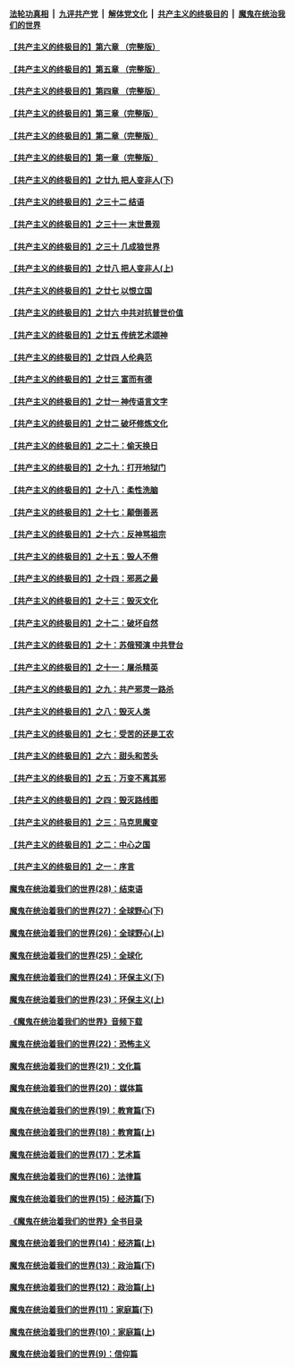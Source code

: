 

####  [法轮功真相](../../../../basic/blob/master/README.md?t=04181401) &nbsp;|&nbsp; [九评共产党](../../../../9ping.md/blob/master/README.md?t=04181401) &nbsp;|&nbsp; [解体党文化](../../../../jtdwh.md/blob/master/README.md?t=04181401)  &nbsp;|&nbsp; [共产主义的终极目的](../../../../gczydzjmd.md/blob/master/README.md?t=04181401) &nbsp;|&nbsp; [魔鬼在统治我们的世界](../../../../mgztzwmdsj.md/blob/master/README.md?t=04181401) 

#### [【共产主义的终极目的】第六章 （完整版）](../pages/nsc422/n11428913.md?t=04181401) 

#### [【共产主义的终极目的】第五章 （完整版）](../pages/nsc422/n11428912.md?t=04181401) 

#### [【共产主义的终极目的】第四章 （完整版）](../pages/nsc422/n11428907.md?t=04181401) 

#### [【共产主义的终极目的】第三章（完整版）](../pages/nsc422/n11428848.md?t=04181401) 

#### [【共产主义的终极目的】第二章（完整版）](../pages/nsc422/n11428831.md?t=04181401) 

#### [【共产主义的终极目的】第一章（完整版）](../pages/nsc422/n11417651.md?t=04181401) 

#### [【共产主义的终极目的】之廿九 把人变非人(下)](../pages/nsc422/n11344140.md?t=04181401) 

#### [【共产主义的终极目的】之三十二 结语](../pages/nsc422/n11360535.md?t=04181401) 

#### [【共产主义的终极目的】之三十一 末世景观](../pages/nsc422/n11351129.md?t=04181401) 

#### [【共产主义的终极目的】之三十 几成狼世界](../pages/nsc422/n11348280.md?t=04181401) 

#### [【共产主义的终极目的】之廿八 把人变非人(上)](../pages/nsc422/n11340492.md?t=04181401) 

#### [【共产主义的终极目的】之廿七 以恨立国](../pages/nsc422/n11336944.md?t=04181401) 

#### [【共产主义的终极目的】之廿六 中共对抗普世价值](../pages/nsc422/n11324785.md?t=04181401) 

#### [【共产主义的终极目的】之廿五 传统艺术颂神](../pages/nsc422/n11296396.md?t=04181401) 

#### [【共产主义的终极目的】之廿四 人伦典范](../pages/nsc422/n11296397.md?t=04181401) 

#### [【共产主义的终极目的】之廿三 富而有德](../pages/nsc422/n11283598.md?t=04181401) 

#### [【共产主义的终极目的】之廿一 神传语言文字](../pages/nsc422/n11263265.md?t=04181401) 

#### [【共产主义的终极目的】之廿二 破坏修炼文化](../pages/nsc422/n11245728.md?t=04181401) 

#### [【共产主义的终极目的】之二十：偷天换日](../pages/nsc422/n11238846.md?t=04181401) 

#### [【共产主义的终极目的】之十九：打开地狱门](../pages/nsc422/n11206376.md?t=04181401) 

#### [【共产主义的终极目的】之十八：柔性洗脑](../pages/nsc422/n11199994.md?t=04181401) 

#### [【共产主义的终极目的】之十七：颠倒善恶](../pages/nsc422/n11179782.md?t=04181401) 

#### [【共产主义的终极目的】之十六：反神骂祖宗](../pages/nsc422/n11166798.md?t=04181401) 

#### [【共产主义的终极目的】之十五：毁人不倦](../pages/nsc422/n11166792.md?t=04181401) 

#### [【共产主义的终极目的】之十四：邪恶之最](../pages/nsc422/n11150249.md?t=04181401) 

#### [【共产主义的终极目的】之十三：毁灭文化](../pages/nsc422/n11135227.md?t=04181401) 

#### [【共产主义的终极目的】之十二：破坏自然](../pages/nsc422/n11135214.md?t=04181401) 

#### [【共产主义的终极目的】之十：苏俄预演 中共登台](../pages/nsc422/n11118424.md?t=04181401) 

#### [【共产主义的终极目的】之十一：屠杀精英](../pages/nsc422/n11118442.md?t=04181401) 

#### [【共产主义的终极目的】之九：共产邪灵一路杀](../pages/nsc422/n11114139.md?t=04181401) 

#### [【共产主义的终极目的】之八：毁灭人类](../pages/nsc422/n11108503.md?t=04181401) 

#### [【共产主义的终极目的】之七：受苦的还是工农](../pages/nsc422/n11101809.md?t=04181401) 

#### [【共产主义的终极目的】之六：甜头和苦头](../pages/nsc422/n11096971.md?t=04181401) 

#### [【共产主义的终极目的】之五：万变不离其邪](../pages/nsc422/n11091285.md?t=04181401) 

#### [【共产主义的终极目的】之四：毁灭路线图](../pages/nsc422/n11086284.md?t=04181401) 

#### [【共产主义的终极目的】之三：马克思魔变](../pages/nsc422/n11061941.md?t=04181401) 

#### [【共产主义的终极目的】之二：中心之国](../pages/nsc422/n11047728.md?t=04181401) 

#### [【共产主义的终极目的】之一：序言](../pages/nsc422/n11086077.md?t=04181401) 

#### [魔鬼在统治着我们的世界(28)：结束语](../pages/nsc422/n10936246.md?t=04181401) 

#### [魔鬼在统治着我们的世界(27)：全球野心(下)](../pages/nsc422/n10928319.md?t=04181401) 

#### [魔鬼在统治着我们的世界(26)：全球野心(上)](../pages/nsc422/n10900318.md?t=04181401) 

#### [魔鬼在统治着我们的世界(25)：全球化](../pages/nsc422/n10788205.md?t=04181401) 

#### [魔鬼在统治着我们的世界(24)：环保主义(下)](../pages/nsc422/n10695307.md?t=04181401) 

#### [魔鬼在统治着我们的世界(23)：环保主义(上)](../pages/nsc422/n10688613.md?t=04181401) 

#### [《魔鬼在统治着我们的世界》音频下载](../pages/nsc422/n10635553.md?t=04181401) 

#### [魔鬼在统治着我们的世界(22)：恐怖主义](../pages/nsc422/n10614727.md?t=04181401) 

#### [魔鬼在统治着我们的世界(21)：文化篇](../pages/nsc422/n10597706.md?t=04181401) 

#### [魔鬼在统治着我们的世界(20)：媒体篇](../pages/nsc422/n10586579.md?t=04181401) 

#### [魔鬼在统治着我们的世界(19)：教育篇(下)](../pages/nsc422/n10564808.md?t=04181401) 

#### [魔鬼在统治着我们的世界(18)：教育篇(上)](../pages/nsc422/n10526970.md?t=04181401) 

#### [魔鬼在统治着我们的世界(17)：艺术篇](../pages/nsc422/n10499093.md?t=04181401) 

#### [魔鬼在统治着我们的世界(16)：法律篇](../pages/nsc422/n10485969.md?t=04181401) 

#### [魔鬼在统治着我们的世界(15)：经济篇(下)](../pages/nsc422/n10469975.md?t=04181401) 

#### [《魔鬼在统治着我们的世界》全书目录](../pages/nsc422/n10464261.md?t=04181401) 

#### [魔鬼在统治着我们的世界(14)：经济篇(上)](../pages/nsc422/n10457370.md?t=04181401) 

#### [魔鬼在统治着我们的世界(13)：政治篇(下)](../pages/nsc422/n10448270.md?t=04181401) 

#### [魔鬼在统治着我们的世界(12)：政治篇(上)](../pages/nsc422/n10444576.md?t=04181401) 

#### [魔鬼在统治着我们的世界(11)：家庭篇(下)](../pages/nsc422/n10440961.md?t=04181401) 

#### [魔鬼在统治着我们的世界(10)：家庭篇(上)](../pages/nsc422/n10435448.md?t=04181401) 

#### [魔鬼在统治着我们的世界(9)：信仰篇](../pages/nsc422/n10432159.md?t=04181401) 

